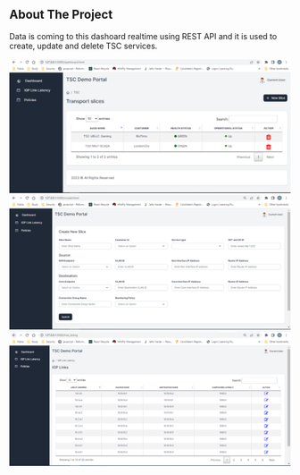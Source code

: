<!-- ABOUT THE PROJECT -->
## About The Project
Data is coming to this dashoard realtime using REST API and it is used to create, update and delete TSC services.

<div align="center">
  <a href="https://github.com/ZeeshanIqbalBajwa/Python-Flask-Portal-Realtime-API-Data">
    <img src="apps/static/assets/img/readme/Capture.png" alt="Logo" width="auto" height="auto">
  </a>
</div>
<div align="center">
  <a href="https://github.com/ZeeshanIqbalBajwa/Python-Flask-Portal-Realtime-API-Data">
	<img src="apps/static/assets/img/readme/Create.png" alt="Logo" width="auto" height="auto">
  </a>
</div>
<div align="center">
  <a href="https://github.com/ZeeshanIqbalBajwa/Python-Flask-Portal-Realtime-API-Data">
	<img src="apps/static/assets/img/readme/Update.png" alt="Logo" width="auto" height="auto">
  </a>
</div>

